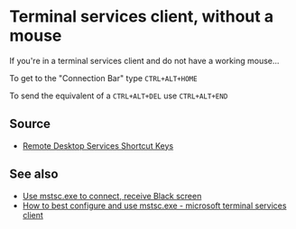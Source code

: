 ﻿# Terminal services client, without a mouse

If you're in a terminal services client and do not have a working mouse...

To get to the "Connection Bar" type `CTRL+ALT+HOME`

To send the equivalent of a `CTRL+ALT+DEL` use `CTRL+ALT+END`

## Source

- [Remote Desktop Services Shortcut Keys](https://msdn.microsoft.com/en-us/library/aa383500(v=vs.85).aspx)


## See also

- [Use mstsc.exe to connect, receive Black screen](../windows/mstsc_black_screen.md)
- [How to best configure and use mstsc.exe - microsoft terminal services client](../mstsc/how_to_best_configure_and_use_mstsc.md)